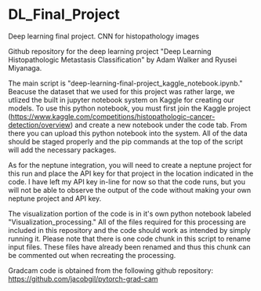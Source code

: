 # DL_Final_Project
Deep learning final project. CNN for histopathology images


Github repository for the deep learning project "Deep Learning Histopathologic Metastasis Classification" by Adam Walker and Ryusei Miyanaga. 

The main script is "deep-learning-final-project_kaggle_notebook.ipynb." Beacuse the dataset that we used for this project was rather large, we utlized the built in jupyter notebook system on Kaggle for creating our models. To use this python notebook, you must first join the Kaggle project (https://www.kaggle.com/competitions/histopathologic-cancer-detection/overview) and create a new notebook under the code tab. From there you can upload this python notebook into the system. All of the data should be staged properly and the pip commands at the top of the script will add the necessary packages. 

As for the neptune integration, you will need to create a neptune project for this run and place the API key for that project in the location indicated in the code. I have left my API key in-line for now so that the code runs, but you will not be able to observe the output of the code without making your own neptune project and API key. 


The visualization portion of the code is in it's own python notebook labeled "Visualization_processing." All of the files required for this processing are included in this repository and the code should work as intended by simply running it. Please note that there is one code chunk in this script to rename input files. These files have already been renamed and thus this chunk can be commented out when recreating the processing. 


Gradcam code is obtained from the following github repository:
https://github.com/jacobgil/pytorch-grad-cam
